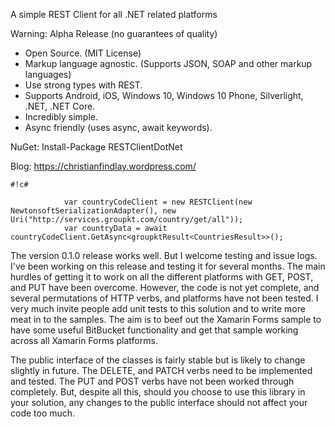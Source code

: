A simple REST Client for all .NET related platforms

Warning: Alpha Release (no guarantees of quality)

* Open Source. (MIT License)
* Markup language agnostic. (Supports JSON, SOAP and other markup languages)
* Use strong types with REST.
* Supports Android, iOS, Windows 10, Windows 10 Phone, Silverlight, .NET, .NET Core.
* Incredibly simple.
* Async friendly (uses async, await keywords).

NuGet: Install-Package RESTClientDotNet 

Blog: https://christianfindlay.wordpress.com/

```
#!c#

            var countryCodeClient = new RESTClient(new NewtonsoftSerializationAdapter(), new Uri("http://services.groupkt.com/country/get/all"));
            var countryData = await countryCodeClient.GetAsync<groupktResult<CountriesResult>>();
```

The version 0.1.0 release works well. But I welcome testing and issue logs. I've been working on this release and testing it for several months. The main hurdles of getting it to work on all the different platforms with GET, POST, and PUT have been overcome. However, the code is not yet complete, and several permutations of HTTP verbs, and platforms have not been tested. I very much invite people add unit tests to this solution and to write more meat in to the samples. The aim is to beef out the Xamarin Forms sample to have some useful BitBucket functionality and get that sample working across all Xamarin Forms platforms.

The public interface of the classes is fairly stable but is likely to change slightly in future. The DELETE, and PATCH verbs need to be implemented and tested. The PUT and POST verbs have not been worked through completely. But, despite all this, should you choose to use this library in your solution, any changes to the public interface should not affect your code too much.